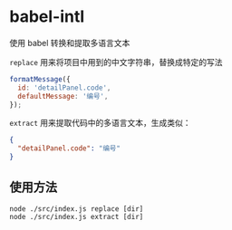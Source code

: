 # babel-intl

使用 babel 转换和提取多语言文本

`replace` 用来将项目中用到的中文字符串，替换成特定的写法

```js
formatMessage({
  id: 'detailPanel.code',
  defaultMessage: '编号',
});
```

`extract` 用来提取代码中的多语言文本，生成类似：

```json
{
  "detailPanel.code": "编号"
}
```

## 使用方法

```
node ./src/index.js replace [dir]
node ./src/index.js extract [dir]
```
